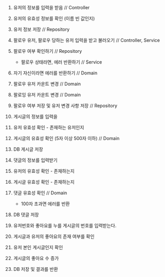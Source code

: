 1. 유저의 정보를 입력을 받음	// Controller
2. 유저의 유효성 정보를 확인 (이름 빈 값인지)	
3. 유저 정보 저장	// Repository

1. 팔로우 유저, 팔로우 당하는 유저 입력을 받고 불러오기	// Controller, Service
2. 팔로우 여부 확인하기	// Repository
	- 팔로우 상태라면, 에러 반환하기	// Service
3. 자기 자신이라면 에러를 반환하기	// Domain
4. 팔로우 유저 카운트 변경	// Domain
5. 팔로잉 유저 카운트 변경	// Domain
6. 팔로우 여부 저장 및 유저 변경 사항 저장	// Repository

1. 게시글의 정보를 입력을
2. 유저 유효성 확인 - 존재하는 유저인지
3. 게시글의 유효성 확인 (5자 이상 500자 이하)	// Domain
4. DB 게시글 저장

1. 댓글의 정보를 입력받기
2. 유저의 유효성 확인 - 존재하는지
3. 게시글 유효성 확인 - 존재하는지
4. 댓글 유효성 확인	// Domain
	- 100자 초과면 에러를 반환
5. DB 댓글 저장

1. 유저번호와 좋아요를 누를 게시글의 번호를 입력받는다.
2. 게시글과 유저의 좋아요의 존재 여부를 확인
3. 유저 본인 게시글인지 확인
4. 게시글의 좋아요 수 증가
5. DB 저장 및 결과를 반환
